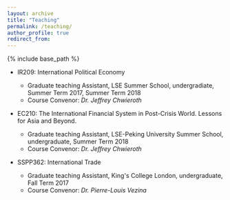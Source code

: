 ```yaml
---
layout: archive
title: "Teaching"
permalink: /teaching/
author_profile: true
redirect_from:
---
```


{% include base_path %}

* IR209: International Political Economy
  * Graduate teaching Assistant, LSE Summer School, undergradiate, Summer Term 2017, Summer Term 2018
  * Course Convenor: _Dr. Jeffrey Chwieroth_

* EC210: The International Financial System in Post-Crisis World. Lessons for Asia and Beyond.
  * Graduate teaching Assistant, LSE-Peking University Summer School, undergraduate, Summer Term 2018
  * Course Convenor: _Dr. Jeffrey Chwieroth_
 
* SSPP362: International Trade
  * Graduate teaching Assistant, King's College London, undergraduate, Fall Term 2017
  * Course Convenor: _Dr. Pierre-Louis Vezina_
